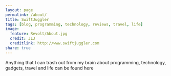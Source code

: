 ```yaml
---
layout: page
permalink: /about/
title: SwiftJuggler
tags: [blog, programming, technology, reviews, travel, life]
image:
  feature: Revolt/About.jpg
  credit: JLJ
  creditlink: http://www.swiftjuggler.com
share: true
---
```


Anything that I can trash out from my brain about programming, technology, gadgets, travel and life can be found here
